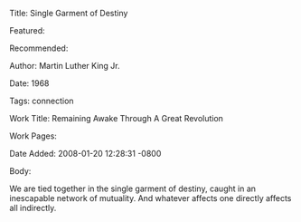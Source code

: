 Title: Single Garment of Destiny

Featured: 

Recommended: 

Author: Martin Luther King Jr.

Date: 1968

Tags: connection

Work Title: Remaining Awake Through A Great Revolution

Work Pages:  

Date Added: 2008-01-20 12:28:31 -0800

Body:

We are tied together in the single garment of destiny, caught in an inescapable network of mutuality. And whatever affects one directly affects all indirectly.


